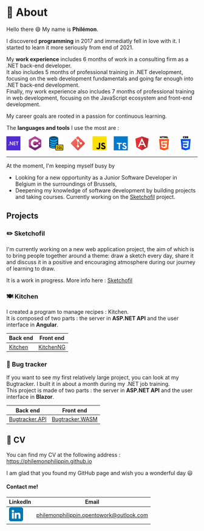 # 👤 About

Hello there 😄 My name is **Philémon**.

I discovered **programming** in 2017 and immediatly fell in love with it. I started to learn it more seriously from end of 2021.

My **work experience** includes 6 months of work in a consulting firm as a .NET back-end developer.  
It also includes 5 months of professional training in .NET development, focusing on the web development fundamentals and going far enough into .NET back-end development.  
Finally, my work experience also includes 7 months of professional training in web development, focusing on the JavaScript ecosystem and front-end development.

My career goals are rooted in a passion for continuous learning.

The **languages and tools** I use the most are :

![.NET](./dotnet.png ".NET") &nbsp; &nbsp;
![C#](./csharp.png "C#") &nbsp; &nbsp;
![SQL](./sql.png "SQL") &nbsp; &nbsp;
![Git](./git.png "Git") &nbsp; &nbsp;
![JavaScript](./js.png "JavaScript") &nbsp; &nbsp;
![TypeScript](./ts.png "TypeScript") &nbsp; &nbsp;
![Angular](./angular.png "Angular") &nbsp; &nbsp;
![HTML](./html.png "HTML") &nbsp; &nbsp;
![CSS](./css.png "CSS")

---

At the moment, I'm keeping myself busy by

- Looking for a new opportunity as a Junior Software Developer in Belgium in the surroundings of Brussels,
- Deepening my knowledge of software development by building projects and taking courses. Currently working on the [Sketchofil](https://github.com/PhilemonPhilippin/Sketchofil-repo) project.

## Projects

### ✏️ Sketchofil

I'm currently working on a new web application project, the aim of which is to bring people together around a theme: draw a sketch every day, share it and discuss it in a positive and encouraging atmosphere during our journey of learning to draw.

It is a work in progress. More info here : [Sketchofil](https://github.com/PhilemonPhilippin/Sketchofil-repo)

### 🍽️ Kitchen

I created a program to manage recipes : Kitchen.  
It is composed of two parts : the server in **ASP.NET API** and the user interface in **Angular**.

| Back end                                                     | Front end                                                        |
| ------------------------------------------------------------ | ---------------------------------------------------------------- |
| [Kitchen](https://github.com/PhilemonPhilippin/Kitchen-repo) | [KitchenNG](https://github.com/PhilemonPhilippin/KitchenNG-repo) |

### 🐞 Bug tracker

If you want to see my first relatively large project, you can look at my Bugtracker.
I built it in about a month during my .NET job training.  
This project is made of two parts : the server in **ASP.NET API** and the user interface in **Blazor**.

| Back end                                                                   | Front end                                                                    |
| -------------------------------------------------------------------------- | ---------------------------------------------------------------------------- |
| [Bugtracker.API](https://github.com/PhilemonPhilippin/Bugtracker.API-repo) | [Bugtracker.WASM](https://github.com/PhilemonPhilippin/Bugtracker.WASM-repo) |

## 📄 CV

You can find my CV at the following address : https://philemonphilippin.github.io

I am glad that you found my GitHub page and wish you a wonderful day 😃

#### Contact me!

| LinkedIn                                                                                                                            | Email                                    |
| ----------------------------------------------------------------------------------------------------------------------------------- | ---------------------------------------- |
| [![LinkedIn - Philémon Philippin](/linkedin.png)](https://www.linkedin.com/in/philemonphilippin/ "LinkedIn vers philemonphilippin") | philemonphilippin.opentowork@outlook.com |
